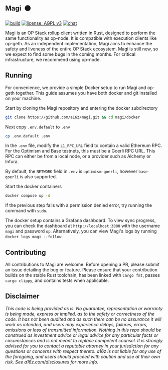 ## Magi &nbsp;:orange_circle:

[![build](https://github.com/a16z/magi/actions/workflows/test.yml/badge.svg)](https://github.com/a16z/magi/actions/workflows/test.yml) [![license: AGPL v3](https://img.shields.io/badge/License-AGPL_v3-blue.svg)](https://opensource.org/license/agpl-v3/) [![chat](https://img.shields.io/badge/chat-telegram-blue)](https://t.me/+6zrIsnaLO0hjNmZh)

Magi is an OP Stack rollup client written in Rust, designed to perform the same functionality as op-node. It is compatible with execution clients like op-geth. As an independent implementation, Magi aims to enhance the safety and liveness of the entire OP Stack ecosystem. Magi is still new, so we expect to find some bugs in the coming months. For critical infrastructure, we recommend using op-node.

## Running

For convenience, we provide a simple Docker setup to run Magi and op-geth together. This guide assumes you have both docker and git installed on your machine.

Start by cloning the Magi repository and entering the docker subdirectory
```sh
git clone https://github.com/a16z/magi.git && cd magi/docker
```

Next copy `.env.default` to `.env`
```sh
cp .env.default .env
```

In the `.env` file, modify the `L1_RPC_URL` field to contain a valid Ethereum RPC. For the Optimism and Base testnets, this must be a Goerli RPC URL. This RPC can either be from a local node, or a provider such as Alchemy or Infura. 

By default, the `NETWORK` field in `.env` is `optimism-goerli`, however `base-goerli` is also supported.

Start the docker containers
```sh
docker compose up -d
```

If the previous step fails with a permission denied error, try running the command with `sudo`.

The docker setup contains a Grafana dashboard. To view sync progress, you can check the dashboard at `http://localhost:3000` with the username `magi` and password `op`. Alternatively, you can view Magi's logs by running `docker logs magi --follow`.

## Contributing

All contributions to Magi are welcome. Before opening a PR, please submit an issue detailing the bug or feature. Please ensure that your contribution builds on the stable Rust toolchain, has been linked with `cargo fmt`, passes `cargo clippy`, and contains tests when applicable.

## Disclaimer

_This code is being provided as is. No guarantee, representation or warranty is being made, express or implied, as to the safety or correctness of the code. It has not been audited and as such there can be no assurance it will work as intended, and users may experience delays, failures, errors, omissions or loss of transmitted information. Nothing in this repo should be construed as investment advice or legal advice for any particular facts or circumstances and is not meant to replace competent counsel. It is strongly advised for you to contact a reputable attorney in your jurisdiction for any questions or concerns with respect thereto. a16z is not liable for any use of the foregoing, and users should proceed with caution and use at their own risk. See a16z.com/disclosures for more info._
